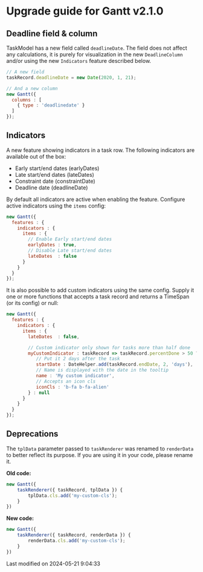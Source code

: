 # Upgrade guide for Gantt v2.1.0

## Deadline field & column

TaskModel has a new field called `deadlineDate`. The field does not affect any calculations, it is purely for
visualization in the new `DeadlineColumn` and/or using the new `Indicators` feature described below.

```javascript
// A new field
taskRecord.deadlineDate = new Date(2020, 1, 21);

// And a new column
new Gantt({
  columns : [
    { type : 'deadlinedate' }
  ]
});
```

## Indicators

A new feature showing indicators in a task row. The following indicators are available out of the box:

* Early start/end dates (earlyDates)
* Late start/end dates (lateDates)
* Constraint date (constraintDate)
* Deadline date (deadlineDate)

By default all indicators are active when enabling the feature. Configure active indicators using the `items` config:

```javascript
new Gantt({
  features : {
    indicators : {
      items : {
        // Enable Early start/end dates
        earlyDates : true,
        // Disable Late start/end dates
        lateDates  : false
      }
    }
  }
});
```

It is also possible to add custom indicators using the same config. Supply it one or more functions that accepts a task
record and returns a TimeSpan (or its config) or null:

```javascript
new Gantt({
  features : {
    indicators : {
      items : {
        lateDates  : false,

        // Custom indicator only shown for tasks more than half done
        myCustomIndicator : taskRecord => taskRecord.percentDone > 50 ? {
           // Put it 2 days after the task
           startDate : DateHelper.add(taskRecord.endDate, 2, 'days'),
           // Name is displayed with the date in the tooltip
           name : 'My custom indicator',
           // Accepts an icon cls
           iconCls : 'b-fa b-fa-alien'
        } : null
      }
    }
  }
});
```

## Deprecations

The `tplData` parameter passed to `taskRenderer` was renamed to `renderData` to better reflect its purpose. If you are
using it in your code, please rename it.

**Old code:**

```javascript
new Gantt({
    taskRenderer({ taskRecord, tplData }) {
        tplData.cls.add('my-custom-cls');
    }
})
```

**New code:**

```javascript
new Gantt({
    taskRenderer({ taskRecord, renderData }) {
        renderData.cls.add('my-custom-cls');
    }
})
```


<p class="last-modified">Last modified on 2024-05-21 9:04:33</p>